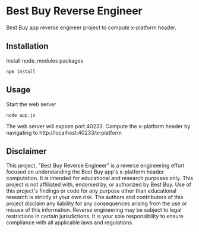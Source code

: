 # Best Buy Reverse Engineer #

Best Buy app reverse engineer project to compute x-platform header. 

## Installation ##
Install node_modules packages
```
npm install
```

## Usage ##

Start the web server
```
node app.js
```
The web server will expose port 40233. Compute the x-platform header by navigating to http://localhost:40233/x-platform

## Disclaimer ##
This project, "Best Buy Reverse Engineer" is a reverse engineering effort focused on understanding the Best Buy app's x-platform header computation. It is intended for educational and research purposes only. This project is not affiliated with, endorsed by, or authorized by Best Buy. Use of this project's findings or code for any purpose other than educational research is strictly at your own risk.  The authors and contributors of this project disclaim any liability for any consequences arising from the use or misuse of this information. Reverse engineering may be subject to legal restrictions in certain jurisdictions. It is your sole responsibility to ensure compliance with all applicable laws and regulations.
